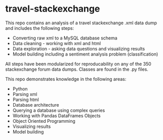 # travel-stackexchange

This repo contains an analysis of a travel stackexchange .xml data dump and includes the following steps:

* Converting raw xml to a MySQL database schema
* Data cleaning - working with xml and html
* Data exploration - asking data questions and visualizing results
* Model building including a sentiment analysis problem (classification)

All steps have been modularized for reproducability on any of the 350 stackexchange forum data dumps. Classes are found in the .py files.

This repo demonstrates knowledge in the following areas:

* Python
* Parsing xml
* Parsing html
* Database architecture
* Querying a database using complex queries
* Working with Pandas DataFrames Objects
* Object Oriented Programming
* Visualizing results
* Model building
